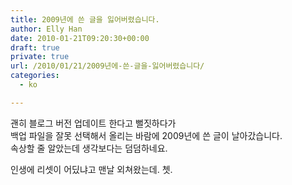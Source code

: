 ```yaml
---
title: 2009년에 쓴 글을 잃어버렸습니다.
author: Elly Han
date: 2010-01-21T09:20:30+00:00
draft: true
private: true
url: /2010/01/21/2009년에-쓴-글을-잃어버렸습니다/
categories:
  - ko

---
```

괜히 블로그 버전 업데이트 한다고 뻘짓하다가  
백업 파일을 잘못 선택해서 올리는 바람에 2009년에 쓴 글이 날아갔습니다.  
속상할 줄 알았는데 생각보다는 덤덤하네요.  
  
인생에 리셋이 어딨냐고 맨날 외쳐왔는데. 쳇.